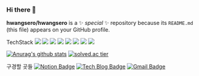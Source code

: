 ### Hi there 👋


**hwangsero/hwangsero** is a ✨ _special_ ✨ repository because its `README.md` (this file) appears on your GitHub profile.

TechStack
<img src="https://img.shields.io/badge/Python-3766AB?style=flat-square&logo=Python&logoColor=red"/></a>
<img src="https://img.shields.io/badge/java-007396?style=flat-square&logo=java&logoColor=white"/></a>
<img src="https://img.shields.io/badge/spring-6DB33F?style=flat-square&logo=spring&logoColor=white"/></a>
<img src="https://img.shields.io/badge/docker-2496ED?style=flat-square&logo=docker&logoColor=white"/></a>
<img src="https://img.shields.io/badge/linux-FCC624?style=flat-square&logo=linux&logoColor=white"/></a>
<img src="https://img.shields.io/badge/Redis-DC382D?style=flat-square&logo=Redis&logoColor=white"/></a>
<img src="https://img.shields.io/badge/MongoDB-47A248?style=flat-square&logo=MongoDB&logoColor=white"/></a>
<img src="https://img.shields.io/badge/Amazon AWS-232F3E?style=flat-square&logo=Amazon AWS&logoColor=white"/></a>

[![Anurag's github stats](https://github-readme-stats.vercel.app/api?username=hwangsero&show_icons=true&theme=chartreuse-dark)](https://github.com/hwangsero/github-readme-stats)
[![solved.ac tier](http://mazassumnida.wtf/api/generate_badge?boj=hsro2228)](https://solved.ac/hsro2228)

구경할 곳들
[![Notion Badge](https://img.shields.io/badge/Notion-000000?style=flat-square&logo=blogger&logoColor=white&link=https://www.notion.so/hwangsero/_Hwang-Se-Ro-61f4d92dd57b4f8bbcce679d6628de4e/)](https://www.notion.so/hwangsero/_Hwang-Se-Ro-61f4d92dd57b4f8bbcce679d6628de4e/) [![Tech Blog Badge](https://img.shields.io/badge/-Tech%20blog-10ac84?style=flat-square&logo=blogger&logoColor=white&link=https://hsro2228.tistory.com/)](https://hsro2228.tistory.com/) [![Gmail Badge](https://img.shields.io/badge/Gmail-d14836?style=flat-square&logo=Gmail&logoColor=white&link=mailto:hsro22288@gmail.com)](mailto:hsro22288@gmail.com)



